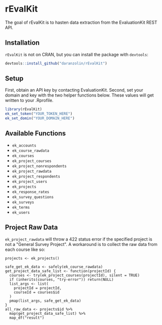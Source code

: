 # rEvalKit

The goal of rEvalKit is to hasten data extraction from the EvaluationKit REST API.

## Installation

`rEvalKit` is not on CRAN, but you can install the package with `devtools`:

``` r
devtools::install_github("daranzolin/rEvalKit")
```

## Setup

First, obtain an API key by contacting EvaluationKit. Second, set your domain and key with the two helper functions below. These values will get written to your .Rprofile.

```r
library(rEvalKit)
ek_set_token("YOUR_TOKEN_HERE")
ek_set_domin("YOUR_DOMAIN_HERE")
```

## Available Functions

* `ek_accounts`
* `ek_course_rawdata`
* `ek_courses`
* `ek_project_courses`
* `ek_project_nonrespondents`
* `ek_project_rawdata`
* `ek_project_respondents`
* `ek_project_users`
* `ek_projects`
* `ek_response_rates`
* `ek_survey_questions`
* `ek_surveys`
* `ek_terms`
* `ek_users`

## Project Raw Data

`ek_project_rawdata` will throw a 422 status error if the specified project is not a "General Survey Project". A workaround is to collect the raw data from each course like so:

```
projects <- ek_projects()

safe_get_ek_data <- safely(ek_course_rawdata)
get_project_data_safe_list <- function(projectId) {
  courses <- try(ek_project_courses(projectId), silent = TRUE)
  if (inherits(courses, "try-error")) return(NULL)
  list_args <- list(
    projectId = projectId,
    courseId = courses$id
  )
  pmap(list_args, safe_get_ek_data)
}
all_raw_data <- projects$id %>% 
  map(get_project_data_safe_list) %>%
  map_df("result")
```


